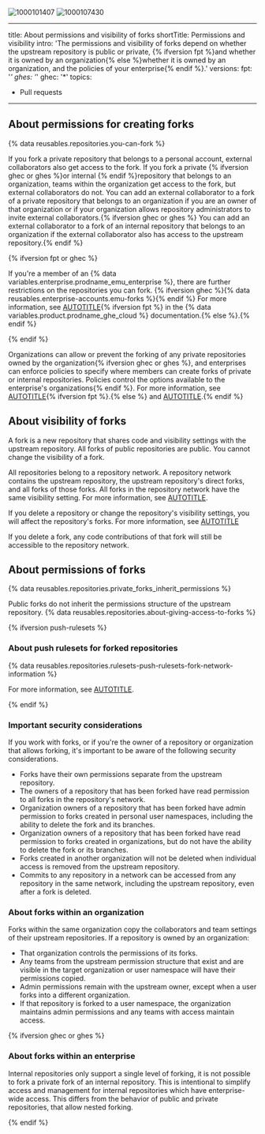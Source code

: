 ![1000101407](https://github.com/user-attachments/assets/53b925a7-5bc7-48f4-adf3-60dc2eadb739)
![1000107430](https://github.com/user-attachments/assets/d52a03d7-6229-4100-b5b5-c7173e5b5503)

---
title: About permissions and visibility of forks
shortTitle: Permissions and visibility
intro: 'The permissions and visibility of forks depend on whether the upstream repository is public or private, {% ifversion fpt %}and whether it is owned by an organization{% else %}whether it is owned by an organization, and the policies of your enterprise{% endif %}.'
versions:
  fpt: '*'
  ghes: '*'
  ghec: '*'
topics:
  - Pull requests
---

## About permissions for creating forks

{% data reusables.repositories.you-can-fork %}

If you fork a private repository that belongs to a personal account, external collaborators also get access to the fork. If you fork a private {% ifversion ghec or ghes %}or internal {% endif %}repository that belongs to an organization, teams within the organization get access to the fork, but external collaborators do not. You can add an external collaborator to a fork of a private repository that belongs to an organization if you are an owner of that organization or if your organization allows repository administrators to invite external collaborators.{% ifversion ghec or ghes %} You can add an external collaborator to a fork of an internal repository that belongs to an organization if the external collaborator also has access to the upstream repository.{% endif %}

{% ifversion fpt or ghec %}

If you're a member of an {% data variables.enterprise.prodname_emu_enterprise %}, there are further restrictions on the repositories you can fork. {% ifversion ghec %}{% data reusables.enterprise-accounts.emu-forks %}{% endif %} For more information, see [AUTOTITLE](/enterprise-cloud@latest/admin/identity-and-access-management/using-enterprise-managed-users-for-iam/about-enterprise-managed-users){% ifversion fpt %} in the {% data variables.product.prodname_ghe_cloud %} documentation.{% else %}.{% endif %}

{% endif %}

Organizations can allow or prevent the forking of any private repositories owned by the organization{% ifversion ghec or ghes %}, and enterprises can enforce policies to specify where members can create forks of private or internal repositories. Policies control the options available to the enterprise's organizations{% endif %}. For more information, see [AUTOTITLE](/organizations/managing-organization-settings/managing-the-forking-policy-for-your-organization){% ifversion fpt %}.{% else %} and [AUTOTITLE](/admin/policies/enforcing-policies-for-your-enterprise/enforcing-repository-management-policies-in-your-enterprise#enforcing-a-policy-for-forking-private-or-internal-repositories).{% endif %}

## About visibility of forks

A fork is a new repository that shares code and visibility settings with the upstream repository. All forks of public repositories are public. You cannot change the visibility of a fork.

All repositories belong to a repository network. A repository network contains the upstream repository, the upstream repository's direct forks, and all forks of those forks. All forks in the repository network have the same visibility setting. For more information, see [AUTOTITLE](/repositories/viewing-activity-and-data-for-your-repository/understanding-connections-between-repositories).

If you delete a repository or change the repository's visibility settings, you will affect the repository's forks. For more information, see [AUTOTITLE](/pull-requests/collaborating-with-pull-requests/working-with-forks/what-happens-to-forks-when-a-repository-is-deleted-or-changes-visibility)

If you delete a fork, any code contributions of that fork will still be accessible to the repository network.

## About permissions of forks

{% data reusables.repositories.private_forks_inherit_permissions %}

Public forks do not inherit the permissions structure of the upstream repository. {% data reusables.repositories.about-giving-access-to-forks %}

{% ifversion push-rulesets %}

### About push rulesets for forked repositories

{% data reusables.repositories.rulesets-push-rulesets-fork-network-information %}

For more information, see [AUTOTITLE](/repositories/configuring-branches-and-merges-in-your-repository/managing-rulesets/about-rulesets#push-rulesets).

{% endif %}

### Important security considerations

If you work with forks, or if you're the owner of a repository or organization that allows forking, it's important to be aware of the following security considerations.

* Forks have their own permissions separate from the upstream repository.
* The owners of a repository that has been forked have read permission to all forks in the repository's network.
* Organization owners of a repository that has been forked have admin permission to forks created in personal user namespaces, including the ability to delete the fork and its branches.
* Organization owners of a repository that has been forked have read permission to forks created in organizations, but do not have the ability to delete the fork or its branches.
* Forks created in another organization will not be deleted when individual access is removed from the upstream repository.
* Commits to any repository in a network can be accessed from any repository in the same network, including the upstream repository, even after a fork is deleted.

### About forks within an organization

Forks within the same organization copy the collaborators and team settings of their upstream repositories. If a repository is owned by an organization:
* That organization controls the permissions of its forks.
* Any teams from the upstream permission structure that exist and are visible in the target organization or user namespace will have their permissions copied.
* Admin permissions remain with the upstream owner, except when a user forks into a different organization.
* If that repository is forked to a user namespace, the organization maintains admin permissions and any teams with access maintain access.

{% ifversion ghec or ghes %}

### About forks within an enterprise

Internal repositories only support a single level of forking, it is not possible to fork a private fork of an internal repository. This is intentional to simplify access and management for internal repositories which have enterprise-wide access. This differs from the behavior of public and private repositories, that allow nested forking.

{% endif %}
